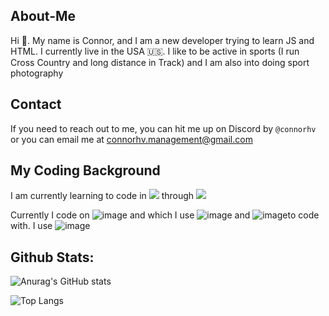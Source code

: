 ## About-Me
Hi 👋. My name is Connor, and I am a new developer trying to learn JS and HTML. I currently live in the USA 🇺🇸. I like to be active in sports (I run Cross Country and long distance in Track) and I am also into doing sport photography

## Contact
If you need to reach out to me, you can hit me up on Discord by `@connorhv` or you can email me at <a href = "mailto: connorhv.management@gmail.com">connorhv.management@gmail.com</a>

## My Coding Background
 I am currently learning to code in <img src="https://img.shields.io/badge/JavaScript-323330?style=for-the-badge&logo=javascript&logoColor=F7DF1E" /> through <img src="https://img.shields.io/badge/Codecademy-FFF0E5?style=for-the-badge&logo=codecademy&logoColor=303347" />

Currently I code on ![image]({https://img.shields.io/badge/mac%20os-000000?style=for-the-badge&logo=apple&logoColor=white}) and which I use ![image]({https://img.shields.io/badge/VSCode-0078D4?style=for-the-badge&logo=visual%20studio%20code&logoColor=white}) and ![image]({https://img.shields.io/badge/MongoDB-4EA94B?style=for-the-badge&logo=mongodb&logoColor=white})to code with. I use ![image]({https://img.shields.io/badge/Figma-F24E1E?style=for-the-badge&logo=figma&logoColor=white})

## Github Stats:
![Anurag's GitHub stats](https://github-readme-stats.vercel.app/api?username=connorhv&show=reviews,discussions_started,discussions_answered,prs_merged,prs_merged_percentage&show_icons=true&theme=radical)

![Top Langs](https://github-readme-stats.vercel.app/api/top-langs/?username=connorhv&layout=compact)


